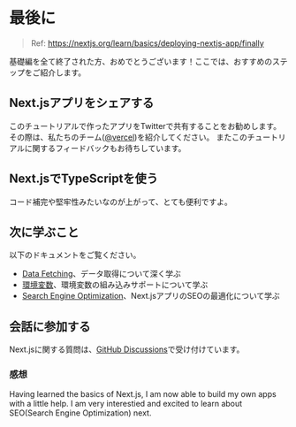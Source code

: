 # 最後に

> Ref: https://nextjs.org/learn/basics/deploying-nextjs-app/finally

基礎編を全て終了された方、おめでとうございます！ここでは、おすすめのステップをご紹介します。

## Next.jsアプリをシェアする

このチュートリアルで作ったアプリをTwitterで共有することをお勧めします。その際は、私たちのチーム([@vercel](https://twitter.com/vercel))を紹介してください。
またこのチュートリアルに関するフィードバックもお待ちしています。

## Next.jsでTypeScriptを使う

コード補完や堅牢性みたいなのが上がって、とても便利ですよ。

## 次に学ぶこと

以下のドキュメントをご覧ください。

- [Data Fetching](https://nextjs.org/docs/basic-features/data-fetching)、データ取得について深く学ぶ
- [環境変数](https://nextjs.org/docs/basic-features/environment-variables)、環境変数の組み込みサポートについて学ぶ
- [Search Engine Optimization](https://nextjs.org/learn/seo/introduction-to-seo)、Next.jsアプリのSEOの最適化について学ぶ

## 会話に参加する

Next.jsに関する質問は、[GitHub Discussions](https://github.com/vercel/next.js/discussions)で受け付けています。

### 感想

Having learned the basics of Next.js, I am now able to build my own apps with a little help.
I am very interestied and excited to learn about SEO(Search Engine Optimization) next.
